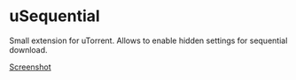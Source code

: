 uSequential
===========

Small extension for uTorrent. Allows to enable hidden settings for sequential download.

[Screenshot](https://lh4.googleusercontent.com/-ptfqIFpyOm4/UUpg-2vkUKI/AAAAAAAANKE/N7DspamvcUU/s547/uSequential-nocss.PNG)